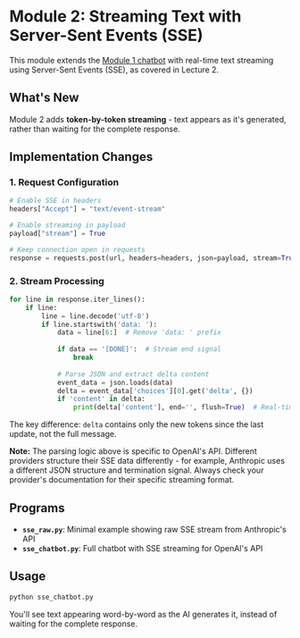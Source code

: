 # Module 2: Streaming Text with Server-Sent Events (SSE)

This module extends the [Module 1 chatbot](https://github.com/AI-Systems-Infrastructure/module-1) with real-time text streaming using Server-Sent Events (SSE), as covered in Lecture 2.

## What's New

Module 2 adds **token-by-token streaming** - text appears as it's generated, rather than waiting for the complete response.

## Implementation Changes

### 1. Request Configuration

```python
# Enable SSE in headers
headers["Accept"] = "text/event-stream"

# Enable streaming in payload
payload["stream"] = True

# Keep connection open in requests
response = requests.post(url, headers=headers, json=payload, stream=True)
```

### 2. Stream Processing

```python
for line in response.iter_lines():
    if line:
        line = line.decode('utf-8')
        if line.startswith('data: '):
            data = line[6:]  # Remove 'data: ' prefix
            
            if data == '[DONE]':  # Stream end signal
                break
                
            # Parse JSON and extract delta content
            event_data = json.loads(data)
            delta = event_data['choices'][0].get('delta', {})
            if 'content' in delta:
                print(delta['content'], end='', flush=True)  # Real-time display
```

The key difference: `delta` contains only the new tokens since the last update, not the full message.

**Note:** The parsing logic above is specific to OpenAI's API. Different providers structure their SSE data differently - for example, Anthropic uses a different JSON structure and termination signal. Always check your provider's documentation for their specific streaming format.

## Programs

- **`sse_raw.py`**: Minimal example showing raw SSE stream from Anthropic's API
- **`sse_chatbot.py`**: Full chatbot with SSE streaming for OpenAI's API

## Usage

```bash
python sse_chatbot.py
```

You'll see text appearing word-by-word as the AI generates it, instead of waiting for the complete response.
